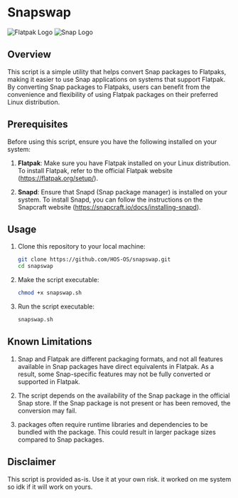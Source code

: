 # Snapswap

![Flatpak Logo](https://en.wikipedia.org/wiki/Flatpak)
![Snap Logo](https://snapcraft.io/install/snapcraft/kde-neon)

## Overview

This script is a simple utility that helps convert Snap packages to Flatpaks, making it easier to use Snap applications on systems that support Flatpak. By converting Snap packages to Flatpaks, users can benefit from the convenience and flexibility of using Flatpak packages on their preferred Linux distribution.

## Prerequisites

Before using this script, ensure you have the following installed on your system:

1. **Flatpak**: Make sure you have Flatpak installed on your Linux distribution. To install Flatpak, refer to the official Flatpak website (https://flatpak.org/setup/).

2. **Snapd**: Ensure that Snapd (Snap package manager) is installed on your system. To install Snapd, you can follow the instructions on the Snapcraft website (https://snapcraft.io/docs/installing-snapd).

## Usage

1. Clone this repository to your local machine:

   ```bash
   git clone https://github.com/HOS-OS/snapswap.git
   cd snapswap

2. Make the script executable:

   ```bash
   chmod +x snapswap.sh

3. Run the script executable:

   ```bash
   snapswap.sh

## Known Limitations
1. Snap and Flatpak are different packaging formats, and not all features available in Snap packages have direct equivalents in Flatpak. As a result, some Snap-specific features may not be fully converted or supported in Flatpak.

2. The script depends on the availability of the Snap package in the official Snap store. If the Snap package is not present or has been removed, the conversion may fail.

3.  packages often require runtime libraries and dependencies to be bundled with the package. This could result in larger package sizes compared to Snap packages.

## Disclaimer 
This script is provided as-is. Use it at your own risk.  it worked on me system so idk if it will work on yours.
